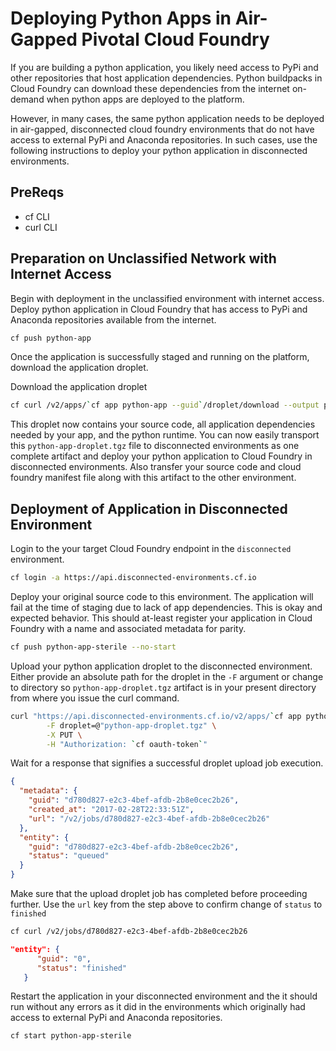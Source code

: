 # Deploying Python Apps in Air-Gapped Pivotal Cloud Foundry

If you are building a python application, you likely need access to PyPi and other repositories that host application dependencies. Python buildpacks in Cloud Foundry can download these dependencies from the internet on-demand when python apps are deployed to the platform.

However, in many cases, the same python application needs to be deployed in air-gapped, disconnected cloud foundry environments that do not have access to external PyPi and Anaconda repositories. In such cases, use the following instructions to deploy your python application in disconnected environments.

## PreReqs
- cf CLI
- curl CLI

## Preparation on Unclassified Network with Internet Access
Begin with deployment in the unclassified environment with internet access.
Deploy python application in Cloud Foundry that has access to PyPi and Anaconda repositories available from the internet.

```bash
cf push python-app
```


Once the application is successfully staged and running on the platform, download the application droplet.

Download the application droplet
```bash
cf curl /v2/apps/`cf app python-app --guid`/droplet/download --output python-app-droplet.tgz
```

This droplet now contains your source code, all application dependencies needed by your app, and the python runtime. You can now easily transport this `python-app-droplet.tgz` file to disconnected environments as one complete artifact and deploy your python application to Cloud Foundry in disconnected environments. Also transfer your source code and cloud foundry manifest file along with this artifact to the other environment.


## Deployment of Application in Disconnected Environment
Login to the your target Cloud Foundry endpoint in the `disconnected` environment.
```bash
cf login -a https://api.disconnected-environments.cf.io
```

Deploy your original source code to this environment. The application will fail at the time of staging due to lack of app dependencies. This is okay and expected behavior. This should at-least register your application in Cloud Foundry with a name and associated metadata for parity.
```bash
cf push python-app-sterile --no-start
```

Upload your python application droplet to the disconnected environment. Either provide an absolute path for the droplet in the `-F` argument or change to directory so `python-app-droplet.tgz` artifact is in your present directory from where you issue the curl command.
```bash
curl "https://api.disconnected-environments.cf.io/v2/apps/`cf app python-app-sterile --guid`/droplet/upload" \
        -F droplet=@"python-app-droplet.tgz" \
        -X PUT \
        -H "Authorization: `cf oauth-token`"
```

Wait for a response that signifies a successful droplet upload job execution.
```json
{
  "metadata": {
    "guid": "d780d827-e2c3-4bef-afdb-2b8e0cec2b26",
    "created_at": "2017-02-28T22:33:51Z",
    "url": "/v2/jobs/d780d827-e2c3-4bef-afdb-2b8e0cec2b26"
  },
  "entity": {
    "guid": "d780d827-e2c3-4bef-afdb-2b8e0cec2b26",
    "status": "queued"
  }
}
```

Make sure that the upload droplet job has completed before proceeding further. Use the `url` key from the step above to confirm change of `status` to `finished`
```bash
cf curl /v2/jobs/d780d827-e2c3-4bef-afdb-2b8e0cec2b26
```
```json
"entity": {
      "guid": "0",
      "status": "finished"
   }
```

Restart the application in your disconnected environment and the it should run without any errors as it did in the environments which originally had access to external PyPi and Anaconda repositories.
```bash
cf start python-app-sterile
```

